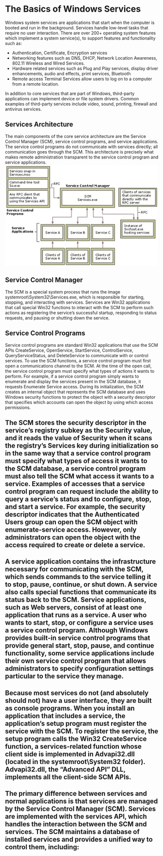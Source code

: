 
# The Basics of Windows Services
Windows system services are applications that start when the computer is booted and run in the background.  Services handle 
low-level tasks that require no user interaction. There are over 200+ operating system features which implement a system service(s), to support features and functionality such as:

- Authentication, Certificate, Encryption services
- Networking features such as DNS, DHCP, Network Location Awareness, 802.11 Wireless and Wired Services.
- Hardware related services such as Plug and Play services, display driver enhancements,  audio and effects,  print services, Bluetooth 
- Remote access Terminal Services allow users to log on to a computer from a remote location.

In addition to core services that are part of Windows, third-party applications can implement device or file system drivers. Common examples of third-party services include video, sound, printing,  firewall and antivirus services.

## Services Architecture
The main components of the core service architecture are the Service Control Manager (SCM), service control programs, and service applications.  The service control programs do not communicate with services directly; all communication goes through the SCM.  This architecture is precisely what makes remote administration transparent to the service control program and service applications.
![image](images/Service%20Architecture.png)

## Service Control Manager
The SCM is a special system process that runs the image systemroot\System32\Services.exe, which is responsible for starting, stopping, and interacting with services. Services are Win32 applications that call special Win32 functions to interact with the SCM to perform such actions as registering the service’s successful startup, responding to status requests, and pausing or shutting down the service.

## Service Control Programs
Service control programs are standard Win32 applications that use the SCM APIs CreateService, OpenService, StartService, ControlService, QueryServiceStatus, and DeleteService to communicate with or control services. To use the SCM functions, a service control program must first open a communications channel to the SCM. At the time of the open call, the service control program must specify what types of actions it wants to perform. For example, if a service control program simply wants to enumerate and display the services present in the SCM database, it requests Enumerate Service access. During its initialization, the SCM creates an internal object that represents the SCM database and uses Windows security functions to protect the object with a security descriptor that specifies which accounts can open the object by using which access permissions.

## The SCM stores the security descriptor in the service’s registry subkey as the Security value, and it reads the value of Security when it scans the registry’s Services key during initialization so in the same way that a service control program must specify what types of access it wants to the SCM database, a service control program must also tell the SCM what access it wants to a service. Examples of accesses that a service control program can request include the ability to query a service’s status and to configure, stop, and start a service.  For example, the security descriptor indicates that the Authenticated Users group can open the SCM object with enumerate-service access. However, only administrators can open the object with the access required to create or delete a service.

## A service application contains the infrastructure necessary for communicating with the SCM, which sends commands to the service telling it to stop, pause, continue, or shut down. A service also calls special functions that communicate its status back to the SCM.   Service applications, such as Web servers, consist of at least one application that runs as a service. A user who wants to start, stop, or configure a service uses a service control program. Although Windows provides built-in service control programs that provide general start, stop, pause, and continue functionality, some service applications include their own service control program that allows administrators to specify configuration settings particular to the service they manage.

## Because most services do not (and absolutely should not) have a user interface, they are built as console programs. When you install an application that includes a service, the application’s setup program must register the service with the SCM. To register the service, the setup program calls the Win32 CreateService function, a services-related function whose client side is implemented in Advapi32.dll (located in the systemroot\System32 folder). Advapi32.dll, the “Advanced API” DLL, implements all the client-side SCM APIs.

## The primary difference between services and normal applications is that services are managed by the Service Control Manager (SCM). Services are implemented with the services API, which handles the interaction between the SCM and services. The SCM maintains a database of installed services and provides a unified way to control them, including:
